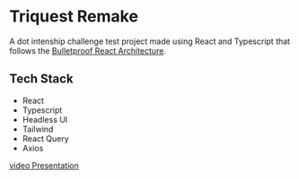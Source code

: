 # Triquest Remake 

A dot intenship challenge test project made using React and Typescript that follows the [Bulletproof React Architecture](https://github.com/alan2207/bulletproof-react).

## Tech Stack
- React
- Typescript
- Headless UI
- Tailwind
- React Query
- Axios

[video Presentation](https://www.loom.com/share/2e949f2cbda34ec7843ddcc75b995810?sid=b6cdae25-913e-4502-9a9f-a355ff428376)
